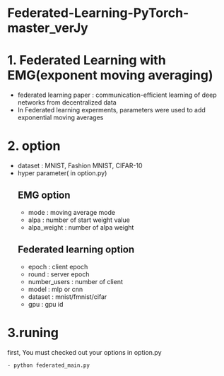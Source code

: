 # Federated-Learning-PyTorch-master_verJy

# 1. Federated Learning with EMG(exponent moving averaging)
- federated learning paper : communication-efficient learning of deep networks from decentralized data
- In Federated learning experments, parameters were used to add exponential moving averages
 
# 2. option
- dataset : MNIST, Fashion MNIST, CIFAR-10
- hyper parameter( in option.py)
     ## EMG option 
    - mode : moving average mode
    - alpa : number of start weight value
    - alpa_weight : number of alpa weight 
    ## Federated learning option
    - epoch : client epoch
    - round : server epoch
    - number_users : number of client
    - model : mlp or cnn
    - dataset : mnist/fmnist/cifar
    - gpu : gpu id 
    
    
# 3.runing 
first, You must checked out your options in option.py

    - python federated_main.py 
